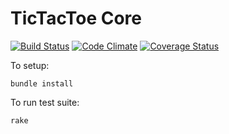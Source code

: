 TicTacToe Core
===============
[![Build Status](https://travis-ci.org/bbuchalter/tictactoe_core.png?branch=master)](https://travis-ci.org/bbuchalter/tictactoe_core)
[![Code Climate](https://codeclimate.com/github/bbuchalter/tictactoe_core.png)](https://codeclimate.com/github/bbuchalter/tictactoe_core)
[![Coverage Status](https://coveralls.io/repos/bbuchalter/tictactoe_core/badge.png)](https://coveralls.io/r/bbuchalter/tictactoe_core)

To setup:
```
bundle install
```

To run test suite:
```
rake
```